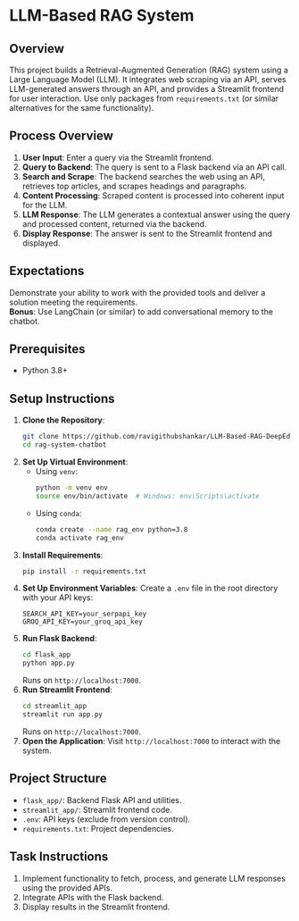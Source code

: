 # LLM-Based RAG System

## Overview
This project builds a Retrieval-Augmented Generation (RAG) system using a Large Language Model (LLM). It integrates web scraping via an API, serves LLM-generated answers through an API, and provides a Streamlit frontend for user interaction. Use only packages from `requirements.txt` (or similar alternatives for the same functionality).

## Process Overview
1. **User Input**: Enter a query via the Streamlit frontend.
2. **Query to Backend**: The query is sent to a Flask backend via an API call.
3. **Search and Scrape**: The backend searches the web using an API, retrieves top articles, and scrapes headings and paragraphs.
4. **Content Processing**: Scraped content is processed into coherent input for the LLM.
5. **LLM Response**: The LLM generates a contextual answer using the query and processed content, returned via the backend.
6. **Display Response**: The answer is sent to the Streamlit frontend and displayed.

## Expectations
Demonstrate your ability to work with the provided tools and deliver a solution meeting the requirements.  
**Bonus**: Use LangChain (or similar) to add conversational memory to the chatbot.

## Prerequisites
- Python 3.8+

## Setup Instructions
1. **Clone the Repository**:
   ```bash
   git clone https://github.com/ravigithubshankar/LLM-Based-RAG-DeepEdge
   cd rag-system-chatbot
   ```
2. **Set Up Virtual Environment**:
   - Using `venv`:
     ```bash
     python -m venv env
     source env/bin/activate  # Windows: env\Scripts\activate
     ```
   - Using `conda`:
     ```bash
     conda create --name rag_env python=3.8
     conda activate rag_env
     ```
3. **Install Requirements**:
   ```bash
   pip install -r requirements.txt
   ```
4. **Set Up Environment Variables**:
   Create a `.env` file in the root directory with your API keys:
   ```
   SEARCH_API_KEY=your_serpapi_key
   GROQ_API_KEY=your_groq_api_key
   ```
5. **Run Flask Backend**:
   ```bash
   cd flask_app
   python app.py
   ```
   Runs on `http://localhost:7000`.
6. **Run Streamlit Frontend**:
   ```bash
   cd streamlit_app
   streamlit run app.py
   ```
   Runs on `http://localhost:7000`.
7. **Open the Application**:
   Visit `http://localhost:7000` to interact with the system.

## Project Structure
- `flask_app/`: Backend Flask API and utilities.
- `streamlit_app/`: Streamlit frontend code.
- `.env`: API keys (exclude from version control).
- `requirements.txt`: Project dependencies.

## Task Instructions
1. Implement functionality to fetch, process, and generate LLM responses using the provided APIs.
2. Integrate APIs with the Flask backend.
3. Display results in the Streamlit frontend.

